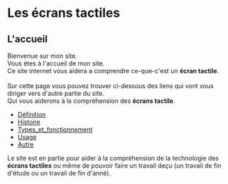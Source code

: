 # Les écrans tactiles
## L'accueil
Bienvenue sur mon site.\
Vous étes à l'accueil de mon site.\
Ce site internet vous aidera a comprendre ce-que-c'est un **écran tactile**.\
\
Sur cette page vous pouvez trouver ci-dessous des liens qui vont vous diriger vers d'autre partie du site.\
Qui vous aiderons à la compréhension des **écrans tactile**.

- [Définition](definition.md)
- [Histoire](histoire.md)
- [Types_et_fonctionnement](types.md)
- [Usage](usage.md)
- [Autre](autre.md)


Le site est en partie pour aider à la compréhension de la technologie des **écrans tactiles** ou même de pouvoir faire un travail deçu (un travail de fin d'étude ou un travail de fin d'anné).
